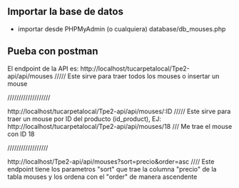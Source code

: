 
## Importar la base de datos
- importar desde PHPMyAdmin (o cualquiera) database/db_mouses.php


## Pueba con postman
El endpoint de la API es: 
http://localhost/tucarpetalocal/Tpe2-api/api/mouses  ///// Este sirve para traer todos los mouses o insertar un mouse

///////////////////

http://localhost/tucarpetalocal/Tpe2-api/api/mouses/:ID  ///// Este sirve para traer un mouse por ID del producto (id_product), EJ: http://localhost/tucarpetalocal/Tpe2-api/api/mouses/18 /// Me trae el mouse con ID 18

//////////////////

http://localhost/Tpe2-api/api/mouses?sort=precio&order=asc //// Este endpoint tiene los parametros "sort" que trae la columna "precio" de la tabla mouses y los ordena con el "order" de manera ascendente 



